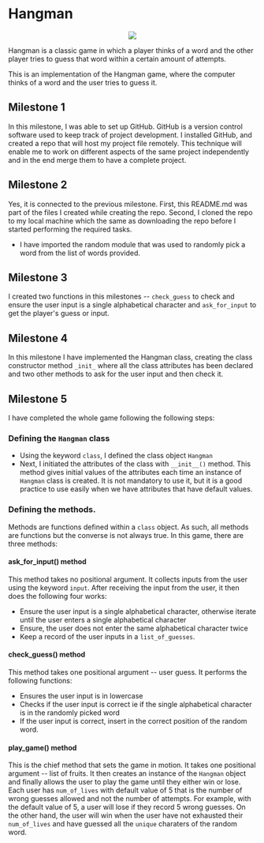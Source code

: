 # Hangman


<p align="center">
  <img src="https://m.media-amazon.com/images/I/71muLEFqj4L.png">
</p>
Hangman is a classic game in which a player thinks of a word and the other player tries to guess that word within a certain amount of attempts.

This is an implementation of the Hangman game, where the computer thinks of a word and the user tries to guess it. 

## Milestone 1
In this milestone, I was able to set up GitHub. GitHub is a version control software used to keep track of project development. I installed GitHub, and created a repo that will host my project file remotely. This technique will enable me to work on different aspects of the same project independently and in the end merge them to have a complete project.

## Milestone 2
Yes, it is connected to the previous milestone. First, this README.md was part of the files I created while creating the repo. Second, I cloned the repo to my local machine which the same as downloading the repo before I started performing the required tasks. 

- I have imported the random module that was used to randomly pick a word from the list of words provided.

## Milestone 3
I created two functions in this milestones -- ```check_guess``` to check and ensure the user input is a single alphabetical character and ```ask_for_input``` to get the player's guess or input.

## Milestone 4
In this milestone I have implemented the Hangman class, creating the class constructor method ```_init_``` where all the class attributes has been declared and two other methods to ask for the user input and then check it.

## Milestone 5

I have completed the whole game following the following steps:

### Defining the ```Hangman``` class
- Using the keyword ```class```, I defined the class object ```Hangman```
- Next, I initiated the attributes of the class with ```__init__()``` method. This method gives initial values of the attributes each time an instance of ```Hangman``` class is created. It is not mandatory to use it, but it is a good practice to use easily when we have attributes that have default values.

### Defining the methods.
Methods are functions defined within a ```class``` object. As such, all methods are functions but the converse is not always true. In this game, there are three methods:
#### ask_for_input() method
This method takes no positional argument. It collects inputs from the user using the keyword ```input```. After receiving the input from the user, it then does the following four works:
- Ensure the user input is a single alphabetical character, otherwise iterate until the user enters a single alphabetical character
- Ensure, the user does not enter the same alphabetical character twice
- Keep a record of the user inputs in a ```list_of_guesses```.

#### check_guess() method
This method takes one positional argument -- user guess. It performs the following functions:
- Ensures the user input is in lowercase
- Checks if the user input is correct ie if the single alphabetical character is in the randomly picked word
- If the user input is correct, insert in the correct position of the random word.

#### play_game() method
This is the chief method that sets the game in motion. It takes one positional argument -- list of fruits. It then creates an instance of the ```Hangman``` object and finally allows the user to play the game until they either win or lose. Each user has ```num_of_lives``` with default value of 5 that is the number of wrong guesses allowed and not the number of attempts. For example, with the default value of 5, a user will lose if they record 5 wrong guesses. On the other hand, the user will win when the user have not exhausted their ```num_of_lives``` and have guessed all the ```unique``` charaters of the random word.